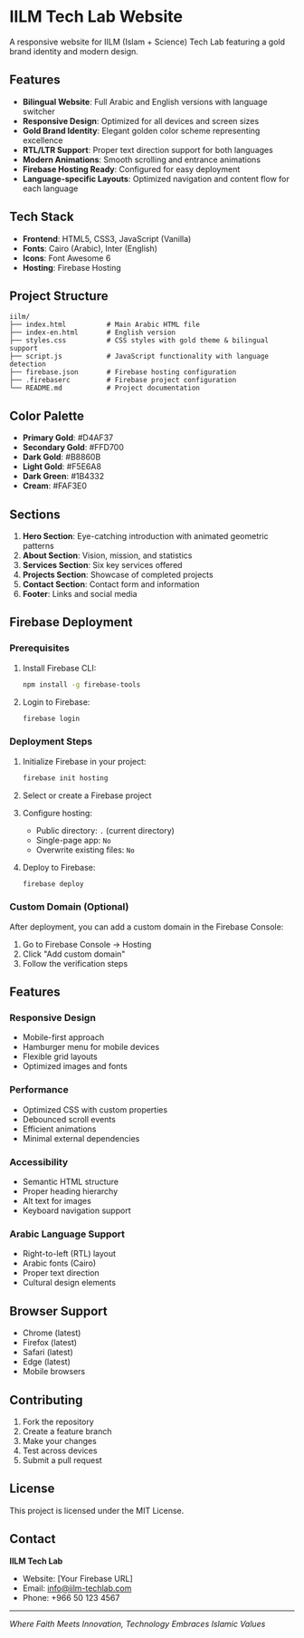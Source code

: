 # IILM Tech Lab Website

A responsive website for IILM (Islam + Science) Tech Lab featuring a gold brand identity and modern design.

## Features

- **Bilingual Website**: Full Arabic and English versions with language switcher
- **Responsive Design**: Optimized for all devices and screen sizes
- **Gold Brand Identity**: Elegant golden color scheme representing excellence
- **RTL/LTR Support**: Proper text direction support for both languages
- **Modern Animations**: Smooth scrolling and entrance animations
- **Firebase Hosting Ready**: Configured for easy deployment
- **Language-specific Layouts**: Optimized navigation and content flow for each language

## Tech Stack

- **Frontend**: HTML5, CSS3, JavaScript (Vanilla)
- **Fonts**: Cairo (Arabic), Inter (English)
- **Icons**: Font Awesome 6
- **Hosting**: Firebase Hosting

## Project Structure

```
iilm/
├── index.html          # Main Arabic HTML file
├── index-en.html       # English version
├── styles.css          # CSS styles with gold theme & bilingual support
├── script.js           # JavaScript functionality with language detection
├── firebase.json       # Firebase hosting configuration
├── .firebaserc         # Firebase project configuration
└── README.md           # Project documentation
```

## Color Palette

- **Primary Gold**: #D4AF37
- **Secondary Gold**: #FFD700
- **Dark Gold**: #B8860B
- **Light Gold**: #F5E6A8
- **Dark Green**: #1B4332
- **Cream**: #FAF3E0

## Sections

1. **Hero Section**: Eye-catching introduction with animated geometric patterns
2. **About Section**: Vision, mission, and statistics
3. **Services Section**: Six key services offered
4. **Projects Section**: Showcase of completed projects
5. **Contact Section**: Contact form and information
6. **Footer**: Links and social media

## Firebase Deployment

### Prerequisites

1. Install Firebase CLI:
   ```bash
   npm install -g firebase-tools
   ```

2. Login to Firebase:
   ```bash
   firebase login
   ```

### Deployment Steps

1. Initialize Firebase in your project:
   ```bash
   firebase init hosting
   ```

2. Select or create a Firebase project

3. Configure hosting:
   - Public directory: `.` (current directory)
   - Single-page app: `No`
   - Overwrite existing files: `No`

4. Deploy to Firebase:
   ```bash
   firebase deploy
   ```

### Custom Domain (Optional)

After deployment, you can add a custom domain in the Firebase Console:
1. Go to Firebase Console → Hosting
2. Click "Add custom domain"
3. Follow the verification steps

## Features

### Responsive Design
- Mobile-first approach
- Hamburger menu for mobile devices
- Flexible grid layouts
- Optimized images and fonts

### Performance
- Optimized CSS with custom properties
- Debounced scroll events
- Efficient animations
- Minimal external dependencies

### Accessibility
- Semantic HTML structure
- Proper heading hierarchy
- Alt text for images
- Keyboard navigation support

### Arabic Language Support
- Right-to-left (RTL) layout
- Arabic fonts (Cairo)
- Proper text direction
- Cultural design elements

## Browser Support

- Chrome (latest)
- Firefox (latest)
- Safari (latest)
- Edge (latest)
- Mobile browsers

## Contributing

1. Fork the repository
2. Create a feature branch
3. Make your changes
4. Test across devices
5. Submit a pull request

## License

This project is licensed under the MIT License.

## Contact

**IILM Tech Lab**
- Website: [Your Firebase URL]
- Email: info@iilm-techlab.com
- Phone: +966 50 123 4567

---

*Where Faith Meets Innovation, Technology Embraces Islamic Values*
